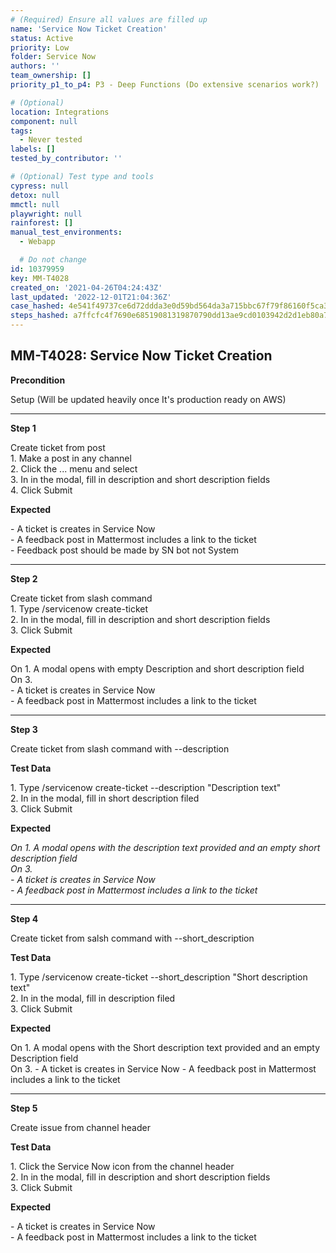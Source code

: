 ```yaml
---
# (Required) Ensure all values are filled up
name: 'Service Now Ticket Creation'
status: Active
priority: Low
folder: Service Now
authors: ''
team_ownership: []
priority_p1_to_p4: P3 - Deep Functions (Do extensive scenarios work?)

# (Optional)
location: Integrations
component: null
tags:
  - Never tested
labels: []
tested_by_contributor: ''

# (Optional) Test type and tools
cypress: null
detox: null
mmctl: null
playwright: null
rainforest: []
manual_test_environments:
  - Webapp

  # Do not change
id: 10379959
key: MM-T4028
created_on: '2021-04-26T04:24:43Z'
last_updated: '2022-12-01T21:04:36Z'
case_hashed: 4e541f49737ce6d72ddda3e0d59bd564da3a715bbc67f79f86160f5ca3542709fa3cb01014b66c52c61017d373191ff0
steps_hashed: a7ffcfc4f7690e68519081319870790dd13ae9cd0103942d2d1eb80a7edb981bd255afe5e97a46d387c092f22ba382fc
---
```


<!-- (Auto-generated) Based on frontmatter's "key" and "name" -->

## MM-T4028: Service Now Ticket Creation

**Precondition**

Setup (Will be updated heavily once It's production ready on AWS)

---

**Step 1**

Create ticket from post\
1\. Make a post in any channel\
2\. Click the ... menu and select\
3\. In in the modal, fill in description and short description fields\
4\. Click Submit

**Expected**

\- A ticket is creates in Service Now\
\- A feedback post in Mattermost includes a link to the ticket\
\- Feedback post should be made by SN bot not System

---

**Step 2**

Create ticket from slash command\
1\. Type /servicenow create-ticket\
2\. In in the modal, fill in description and short description fields\
3\. Click Submit

**Expected**

On 1. A modal opens with empty Description and short description field\
On 3.\
\- A ticket is creates in Service Now\
\- A feedback post in Mattermost includes a link to the ticket

---

**Step 3**

Create ticket from slash command with --description

**Test Data**

1\. Type /servicenow create-ticket --description "Description text"\
2\. In in the modal, fill in short description filed\
3\. Click Submit

**Expected**

_On 1. A modal opens with the description text provided and an empty short description field_\
_On 3._\
_- A ticket is creates in Service Now_\
_- A feedback post in Mattermost includes a link to the ticket_

---

**Step 4**

Create ticket from salsh command with --short\_description

**Test Data**

1\. Type /servicenow create-ticket --short\_description "Short description text"\
2\. In in the modal, fill in description filed\
3\. Click Submit

**Expected**

On 1. A modal opens with the Short description text provided and an empty Description field\
On 3. - A ticket is creates in Service Now - A feedback post in Mattermost includes a link to the ticket

---

**Step 5**

Create issue from channel header

**Test Data**

1\. Click the Service Now icon from the channel header\
2\. In in the modal, fill in description and short description fields\
3\. Click Submit

**Expected**

\- A ticket is creates in Service Now\
\- A feedback post in Mattermost includes a link to the ticket
